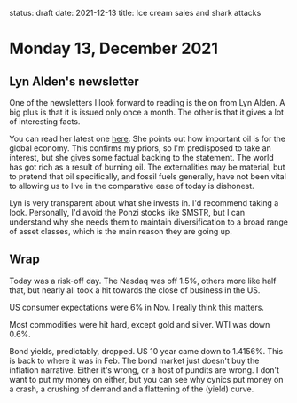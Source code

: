 status: draft
date: 2021-12-13
title: Ice cream sales and shark attacks

# Monday 13, December 2021

## Lyn Alden's newsletter

One of the newsletters I look forward to reading is the on from Lyn Alden.
A big plus is that it is issued only once a month.
The other is that it gives a lot of interesting facts.

You can read her latest one [here](https://www.lynalden.com/december-2021-newsletter/).
She points out how important oil is for the global economy.
This confirms my priors, so I'm predisposed to take an interest, but she gives some factual backing to the statement.
The world has got rich as a result of burning oil.
The externalities may be material, but to pretend that oil specifically, and fossil fuels generally, have not been vital to allowing us to live in the comparative ease of today is dishonest.

Lyn is very transparent about what she invests in. I'd recommend taking a look.
Personally, I'd avoid the Ponzi stocks like $MSTR, but I can understand why she needs them to maintain diversification to a broad range of asset classes, which is the main reason they are going up.

## Wrap

Today was a risk-off day.
The Nasdaq was off 1.5%, others more like half that, but nearly all took a hit towards the close of business in the US.

US consumer expectations were 6% in Nov. I really think this matters.

Most commodities were hit hard, except gold and silver. WTI was down 0.6%.

Bond yields, predictably, dropped. US 10 year came down to 1.4156%. 
This is back to where it was in Feb. The bond market just doesn't buy the inflation narrative. Either it's wrong, or a host of pundits are wrong.
I don't want to put my money on either, but you can see why cynics put money on a crash, a crushing of demand and a flattening of the (yield) curve.


